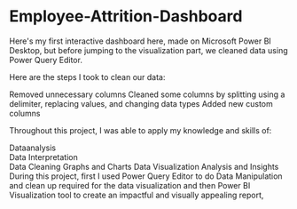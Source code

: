 # Employee-Attrition-Dashboard
Here's my first interactive dashboard here, made on Microsoft Power BI Desktop, but before jumping to the visualization part, we cleaned data using Power Query Editor.

Here are the steps I took to clean our data:

Removed unnecessary columns
Cleaned some columns by splitting using a delimiter, replacing values, and changing data types
Added new custom columns

Throughout this project, I was able to apply my knowledge and skills of:

Dataanalysis  
Data Interpretation  
Data Cleaning
Graphs and Charts
Data Visualization
Analysis and Insights
During this project, first I used Power Query Editor to do Data Manipulation and clean up required for the data visualization and then Power BI Visualization tool to create an impactful and visually appealing report, 
